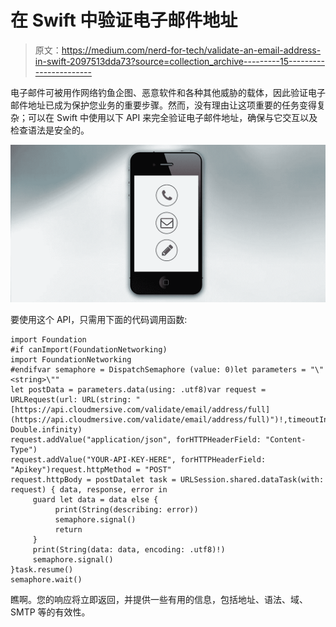 # 在 Swift 中验证电子邮件地址

> 原文：<https://medium.com/nerd-for-tech/validate-an-email-address-in-swift-2097513dda73?source=collection_archive---------15----------------------->

电子邮件可被用作网络钓鱼企图、恶意软件和各种其他威胁的载体，因此验证电子邮件地址已成为保护您业务的重要步骤。然而，没有理由让这项重要的任务变得复杂；可以在 Swift 中使用以下 API 来完全验证电子邮件地址，确保与它交互以及检查语法是安全的。

![](img/35002cd0f46480810c659b4d94bdb453.png)

要使用这个 API，只需用下面的代码调用函数:

```
import Foundation
#if canImport(FoundationNetworking)
import FoundationNetworking
#endifvar semaphore = DispatchSemaphore (value: 0)let parameters = "\"<string>\""
let postData = parameters.data(using: .utf8)var request = URLRequest(url: URL(string: "[https://api.cloudmersive.com/validate/email/address/full](https://api.cloudmersive.com/validate/email/address/full)")!,timeoutInterval: Double.infinity)
request.addValue("application/json", forHTTPHeaderField: "Content-Type")
request.addValue("YOUR-API-KEY-HERE", forHTTPHeaderField: "Apikey")request.httpMethod = "POST"
request.httpBody = postDatalet task = URLSession.shared.dataTask(with: request) { data, response, error in 
     guard let data = data else {
          print(String(describing: error))
          semaphore.signal()
          return
     }
     print(String(data: data, encoding: .utf8)!)
     semaphore.signal()
}task.resume()
semaphore.wait()
```

瞧啊。您的响应将立即返回，并提供一些有用的信息，包括地址、语法、域、SMTP 等的有效性。